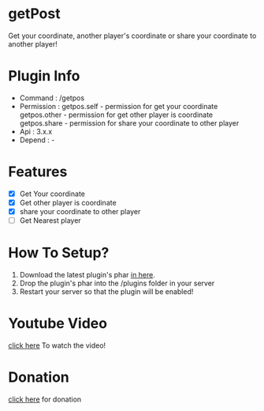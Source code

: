 # getPost
Get your coordinate, another player's coordinate or share your coordinate to another player!

# Plugin Info
 - Command : /getpos
 - Permission : 
    getpos.self - permission for get your coordinate
    getpos.other - permission for get other player is coordinate
    getpos.share - permission for share your coordinate to other player
 - Api : 3.x.x
 - Depend : -
 
# Features
 - [x] Get Your coordinate
 - [x] Get other player is coordinate
 - [x] share your coordinate to other player
 - [ ] Get Nearest player
 
# How To Setup?
1. Download the latest plugin's phar [in here](https://poggit.pmmp.io/ci/misael38/GetPos).
2. Drop the plugin's phar into the /plugins folder in your server
3. Restart your server so that the plugin will be enabled!

# Youtube Video
 [click here](https://youtu.be/yRxV_3ynRL0) To watch the video!

# Donation
 [click here](https://www.paypal.me/misael38) for donation 
